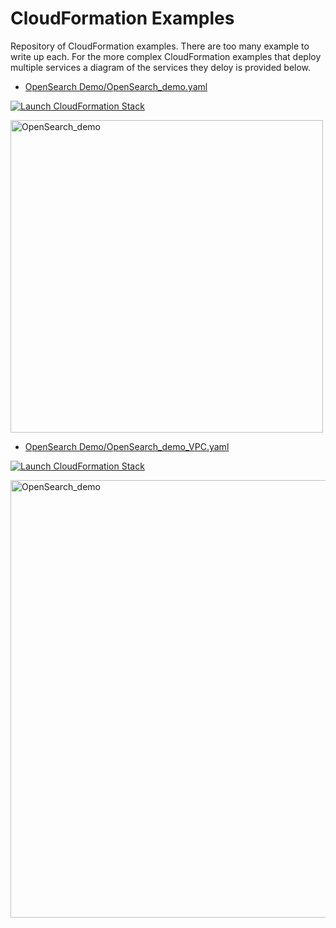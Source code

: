 # CloudFormation Examples

Repository of CloudFormation examples. There are too many example to write up each. For the more complex CloudFormation examples that deploy multiple services a diagram of the services they deloy is provided below.

- [OpenSearch Demo/OpenSearch_demo.yaml](https://github.com/ev2900/CloudFormation_Examples/blob/main/OpenSearch%20Demo/OpenSearch_demo.yaml) 

[![Launch CloudFormation Stack](https://sharkech-public.s3.amazonaws.com/misc-public/cloudformation-launch-stack.png)](https://console.aws.amazon.com/cloudformation/home#/stacks/new?stackName=open-search-domain&templateURL=https://github.com/ev2900/CloudFormation_Examples/blob/main/OpenSearch%20Demo/OpenSearch_demo.yaml)


<img width="500" alt="OpenSearch_demo" src="https://user-images.githubusercontent.com/5414004/154485572-f38a7090-c794-43c3-ba69-fc229c8a01ff.png">

- [OpenSearch Demo/OpenSearch_demo_VPC.yaml](https://github.com/ev2900/CloudFormation_Examples/blob/main/OpenSearch%20Demo/OpenSearch_demo_VPC.yaml)

[![Launch CloudFormation Stack](https://sharkech-public.s3.amazonaws.com/misc-public/cloudformation-launch-stack.png)](https://console.aws.amazon.com/cloudformation/home#/stacks/new?stackName=open-search-domain&templateURL=https://github.com/ev2900/CloudFormation_Examples/blob/main/OpenSearch%20Demo/OpenSearch_demo_VPC.yaml)

<img width="700" alt="OpenSearch_demo" src="https://user-images.githubusercontent.com/5414004/154757182-2539387e-8e26-478c-979a-4d46fd00989a.png">
